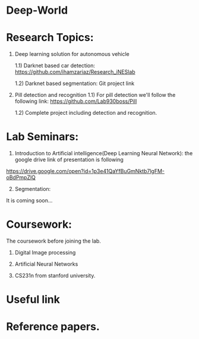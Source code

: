 # Deep-World
# Research Topics:
1) Deep learning solution for autonomous vehicle

   1.1) Darknet based car detection: https://github.com/ihamzariaz/Research_iNESlab
   
   1.2) Darknet based segmentation: Git project link
   
2) Pill detection and recognition
   1.1) For pill detection we'll follow the following link: https://github.com/Lab930boss/Pill
   
   1.2) Complete project including detection and recognition.
# Lab Seminars:
1) Introduction to Artificial intelligence(Deep Learning Neural Network): the google drive link of presentation is following

https://drive.google.com/open?id=1p3e41QaYfBuGmNktb7lgFM-oBdPmpZlQ

2) Segmentation:

It is coming soon...
# Coursework:
The coursework before joining the lab.

1) Digital Image processing 

2) Artificial Neural Networks

3) CS231n from stanford university.

#  Useful link
# Reference papers.
